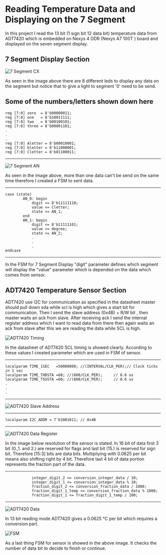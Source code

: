 # Reading Temperature Data and Displaying on the 7 Segment


  In this project I read the 13 bit (1 sign bit 12 data bit) temperature data from ADT7420 which is embedded on Nexys 4 DDR (Nexys A7 100T ) board and displayed on the
seven segment display.

## 7 Segment Display Section
![7 Segment CX](https://github.com/LyraN66/HDL---VHDL/assets/101515029/756ed35b-b12f-4dc6-b6a1-5927fb9402bc)
  
  As seen in the image above there are 8 different leds to display any data on the segment but notice that to give a light to segment '0' need to be send.
  
  Some of the numbers/letters shown down here
  ---
    reg [7:0] zero  = 8'b00000011;
    reg [7:0] one   = 8'b10011111;
    reg [7:0] two   = 8'b00100101; 
    reg [7:0] three = 8'b00001101;
    .
    .
    .
    reg [7:0] Aletter = 8'b00010001;    
    reg [7:0] bletter = 8'b11000001;    
    reg [7:0] Cletter = 8'b01100011;
  ---

  ![7 Segment AN](https://github.com/LyraN66/HDL---VHDL/assets/101515029/f2d0ab6f-b56f-4f49-b0c0-1b4cca9b0403)

  As seen in the image above, more than one data can't be send on the same time therefore I created a FSM to sent data.

  ---
    case (state)
            AN_0: begin
                digit <= 8'b11111110; 
                value <= Cletter;
                state <= AN_1;
            end
            AN_1: begin
                digit <= 8'b11111101;
                value <= degree;
                state <= AN_2;
                .
                .
                .
    endcase
  ---

  In the FSM for 7 Segment Display "digit" parameter defines which segment will display the "value" parameter 
which is depended on the data which comes from sensor.

## ADT7420 Temperature Sensor Section

  ADT7420 use I2C for communication as specified in the datasheet master should pull down sda while scl is high 
which gives a start bit for communication. Then I send the slave address (0x4B) + R/W bit , then master waits an 
ack from slave. After receiving ack I send the internal register address which I want to read data from there then
again waits an ack from slave after this we are reading the data while SCL is high.

![ADT7420 Timing](https://github.com/LyraN66/HDL---VHDL/assets/101515029/f27acbbc-b60b-4f77-8f29-ced53225c083)

  In the datasheet of ADT7420 SCL timing is showed clearly. According to these values I created parameter which are used in FSM of sensor.
  
  ---
    localparam TIME_1SEC   =50000000; //(INTERVAL/CLK_PER);// Clock ticks in 1 sec
    localparam TIME_THDSTA =60; //(600/CLK_PER);     // 0.6 us
    localparam TIME_TSUSTA =60; //(600/CLK_PER);     // 0.6 us
    .
    .
    .
  ---

![ADT7420 Slave Address](https://github.com/LyraN66/HDL---VHDL/assets/101515029/8f59be1d-5bf8-45d7-85a3-769e252af304)

  ---
    localparam I2C_ADDR = 7'b1001011; // 0x4B
  ---
  
![ADT7420 Data Register](https://github.com/LyraN66/HDL---VHDL/assets/101515029/8caea4a4-bdeb-4890-ada1-e694596790c5)

  In the image below resolution of the sensor is stated. In 16 bit of data first 3 bit (0.,1. and 2.) are reserved 
for flags and last bit (15.) is reserved for sign bit. Therefore [15:3] bits are data bits. Multipliying with 0.0625
per bit means also shifting right by 4 bit. Therefore last 4 bit of data portion represents the fraction part of the data.

  ---
                integer_digit_2 <= conversion_integer_data / 10;
                integer_digit_1 <= conversion_integer_data % 10;
                fraction_digit_2 <= conversion_fraction_data / 1000;
                fraction_digit_1_temp <= conversion_fraction_data % 1000;
                fraction_digit_1 <= fraction_digit_1_temp / 100;
  ---

![ADT7420 Data](https://github.com/LyraN66/HDL---VHDL/assets/101515029/23cc6bad-5757-4a06-bd87-13ad5e25cc26)

  In 13 bit reading mode ADT7420 gives a 0.0625 °C per bit which requires a conversion part.
  
![FSM](https://github.com/LyraN66/HDL---VHDL/assets/101515029/c71d0099-ea4b-45e1-99fa-577d0c7c12e9)

  As a last thing FSM for sensor is showed in the above image. It checks the number of data bit to decide to finish or continue. 









  
